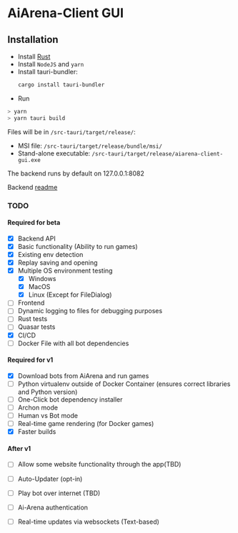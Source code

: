 # AiArena-Client GUI

## Installation
- Install [Rust](https://www.rust-lang.org/tools/install)
- Install `NodeJS` and `yarn`
- Install tauri-bundler:
  ```bash
  cargo install tauri-bundler
  ```
- Run <br>
```bash
> yarn
> yarn tauri build
```

Files will be in `/src-tauri/target/release/`:
- MSI file: `/src-tauri/target/release/bundle/msi/`
- Stand-alone executable: `/src-tauri/target/release/aiarena-client-gui.exe`

The backend runs by default on 127.0.0.1:8082<br>

Backend [readme](backend/README.md)


### TODO

#### Required for beta
- [x] Backend API
- [x] Basic functionality (Ability to run games)
- [x] Existing env detection
- [x] Replay saving and opening
- [x] Multiple OS environment testing
  - [x] Windows
  - [x] MacOS
  - [x] Linux (Except for FileDialog)
- [ ] Frontend
- [ ] Dynamic logging to files for debugging purposes
- [ ] Rust tests
- [ ] Quasar tests
- [x] CI/CD
- [ ] Docker File with all bot dependencies

#### Required for v1
- [x] Download bots from AiArena and run games
- [ ] Python virtualenv outside of Docker Container (ensures correct libraries and Python version)
- [ ] One-Click bot dependency installer
- [ ] Archon mode
- [ ] Human vs Bot mode
- [ ] Real-time game rendering (for Docker games)
- [x] Faster builds

#### After v1
- [ ] Allow some website functionality through the app(TBD)
- [ ] Auto-Updater (opt-in)
- [ ] Play bot over internet (TBD)
- [ ] Ai-Arena authentication
- [ ] Real-time updates via websockets (Text-based)

